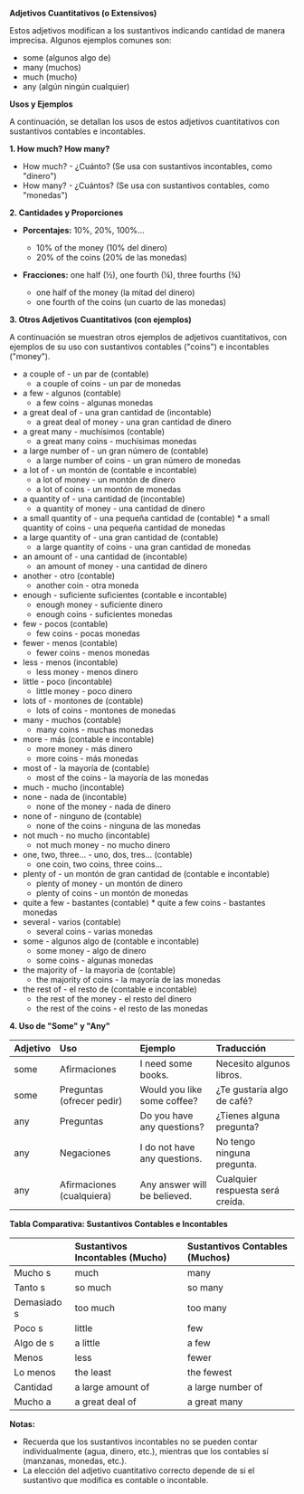 

**Adjetivos Cuantitativos (o Extensivos)**

Estos adjetivos modifican a los sustantivos indicando cantidad de manera imprecisa. Algunos ejemplos comunes son:

*   some (algunos algo de)
*   many (muchos)
*   much (mucho)
*   any (algún ningún cualquier)

**Usos y Ejemplos**

A continuación, se detallan los usos de estos adjetivos cuantitativos con sustantivos contables e incontables.

**1.  How much?   How many?**

*   How much? - ¿Cuánto? (Se usa con sustantivos incontables, como "dinero")
*   How many? - ¿Cuántos? (Se usa con sustantivos contables, como "monedas")

**2.  Cantidades y Proporciones**

*   **Porcentajes:** 10%, 20%, 100%...
    *   10% of the money (10% del dinero)
    *   20% of the coins (20% de las monedas)

*   **Fracciones:** one half (½), one fourth (¼), three fourths (¾)
    *   one half of the money (la mitad del dinero)
    *   one fourth of the coins (un cuarto de las monedas)

**3.  Otros Adjetivos Cuantitativos (con ejemplos)**

A continuación se muestran otros ejemplos de adjetivos cuantitativos, con ejemplos de su uso con sustantivos contables ("coins") e incontables ("money").

*   a couple of - un par de (contable)
    *   a couple of coins - un par de monedas
*   a few - algunos (contable)
    *   a few coins - algunas monedas
*   a great deal of - una gran cantidad de (incontable)
    *   a great deal of money - una gran cantidad de dinero
*   a great many - muchísimos (contable)
    *   a great many coins - muchísimas monedas
*   a large number of - un gran número de (contable)
    *   a large number of coins - un gran número de monedas
*   a lot of - un montón de (contable e incontable)
    *   a lot of money - un montón de dinero
    *   a lot of coins - un montón de monedas
*   a quantity of - una cantidad de (incontable)
    *   a quantity of money - una cantidad de dinero
*    a small quantity of - una pequeña cantidad de (contable)
    *   a small quantity of coins - una pequeña cantidad de monedas
*   a large quantity of - una gran cantidad de (contable)
    *   a large quantity of coins - una gran cantidad de monedas
*   an amount of - una cantidad de (incontable)
    *   an amount of money - una cantidad de dinero
*   another - otro (contable)
    *   another coin - otra moneda
*   enough - suficiente suficientes (contable e incontable)
    *   enough money - suficiente dinero
    *   enough coins - suficientes monedas
*   few - pocos (contable)
    *   few coins - pocas monedas
*   fewer - menos (contable)
    *   fewer coins - menos monedas
*   less - menos (incontable)
    *   less money - menos dinero
*   little - poco (incontable)
    *   little money - poco dinero
*   lots of - montones de (contable)
    *   lots of coins - montones de monedas
*   many - muchos (contable)
    *   many coins - muchas monedas
*   more - más (contable e incontable)
    *   more money - más dinero
    *   more coins - más monedas
*   most of - la mayoría de (contable)
    *   most of the coins - la mayoría de las monedas
*   much - mucho (incontable)
*   none - nada de (incontable)
    *   none of the money - nada de dinero
*   none of - ninguno de (contable)
    *   none of the coins - ninguna de las monedas
*   not much - no mucho (incontable)
    *   not much money - no mucho dinero
*   one, two, three... - uno, dos, tres... (contable)
    *   one coin, two coins, three coins...
*   plenty of - un montón de gran cantidad de (contable e incontable)
    *   plenty of money - un montón de dinero
    *   plenty of coins - un montón de monedas
*    quite a few - bastantes (contable)
    *   quite a few coins - bastantes monedas
*   several - varios (contable)
    *   several coins - varias monedas
*   some - algunos algo de (contable e incontable)
    *   some money - algo de dinero
    *   some coins - algunas monedas
*   the majority of - la mayoría de (contable)
    *   the majority of coins - la mayoría de las monedas
*   the rest of - el resto de (contable e incontable)
    *   the rest of the money - el resto del dinero
    *   the rest of the coins - el resto de las monedas

**4. Uso de "Some" y "Any"**

| Adjetivo | Uso                         | Ejemplo                                              | Traducción                                            |
| :------- | :--------------------------- | :--------------------------------------------------- | :---------------------------------------------------- |
| some   | Afirmaciones                 | I need some books.                                 | Necesito algunos libros.                              |
| some   | Preguntas (ofrecer pedir)   | Would you like some coffee?                       | ¿Te gustaría algo de café?                             |
| any    | Preguntas                    | Do you have any questions?                       | ¿Tienes alguna pregunta?                              |
| any    | Negaciones                   | I do not have any questions.                       | No tengo ninguna pregunta.                             |
| any    | Afirmaciones (cualquiera)    | Any answer will be believed.                       | Cualquier respuesta será creída.                      |

**Tabla Comparativa: Sustantivos Contables e Incontables**

|            | Sustantivos Incontables (Mucho) | Sustantivos Contables (Muchos) |
| :--------- | :------------------------------ | :----------------------------- |
| Mucho s    | much                         | many                        |
| Tanto s    | so much                       | so many                      |
| Demasiado s| too much                      | too many                     |
| Poco s     | little                        | few                         |
| Algo de s  | a little                      | a few                       |
| Menos      | less                          | fewer                       |
| Lo menos   | the least                      | the fewest                    |
| Cantidad   | a large amount of             | a large number of            |
| Mucho a    | a great deal of               | a great many                 |

**Notas:**

*   Recuerda que los sustantivos incontables no se pueden contar individualmente (agua, dinero, etc.), mientras que los contables sí (manzanas, monedas, etc.).
*   La elección del adjetivo cuantitativo correcto depende de si el sustantivo que modifica es contable o incontable.


